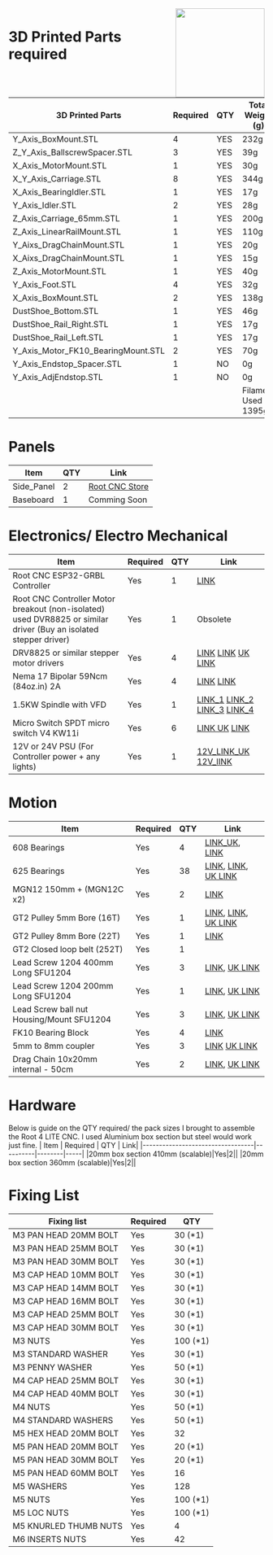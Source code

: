 <img align="right" width=175 src="https://github.com/RootCNC/Root-4-CNC/blob/master/Media/R_Logo.png" />

# 3D Printed Parts required

|	3D Printed Parts  	|	Required	|	QTY	|	Total Weight (g)	|
|	-------	|	------	|	-------	|	-------	|
|	Y_Axis_BoxMount.STL	|	4	|	YES	|	232g	|
|	Z_Y_Axis_BallscrewSpacer.STL	|	3	|	YES	|	39g	|
|	X_Axis_MotorMount.STL	|	1	|	YES	|	30g	|
|	X_Y_Axis_Carriage.STL	|	8	|	YES	|	344g	|
|	X_Axis_BearingIdler.STL	|	1	|	YES	|	17g	|
|	Y_Axis_Idler.STL	|	2	|	YES	|	28g	|
|	Z_Axis_Carriage_65mm.STL	|	1	|	YES	|	200g	|
|	Z_Axis_LinearRailMount.STL	|	1	|	YES	|	110g	|
|	Y_Aixs_DragChainMount.STL	|	1	|	YES	|	20g	|
|	X_Aixs_DragChainMount.STL	|	1	|	YES	|	15g	|
|	Z_Axis_MotorMount.STL	|	1	|	YES	|	40g	|
|	Y_Axis_Foot.STL	|	4	|	YES	|	32g	|
|	X_Axis_BoxMount.STL	|	2	|	YES	|	138g	|
|	DustShoe_Bottom.STL	|	1	|	YES	|	46g	|
|	DustShoe_Rail_Right.STL	|	1	|	YES	|	17g	|
|	DustShoe_Rail_Left.STL	|	1	|	YES	|	17g	|
|	Y_Axis_Motor_FK10_BearingMount.STL	|	2	|	YES	|	70g	|
|	Y_Axis_Endstop_Spacer.STL	|	1	|	NO	|	0g	|
|	Y_Axis_AdjEndstop.STL	|	1	|	NO	|	0g	|
|		|		|		|	Filament Used = 1395g	|



# Panels
| Item               | QTY    | Link|
|----------------------------------|--------|-----|
|Side_Panel|2|[Root CNC Store](https://rootcnc.com/product/root-4-lite-side-panels/)|
|Baseboard |1|Comming Soon|


# Electronics/ Electro Mechanical
| Item               | Required | QTY    | Link|
|----------------------------------|----------|--------|-----|
|Root CNC ESP32-GRBL Controller |Yes|1|[LINK](https://rootcnc.com/product/root-controller-rev-2-1/)|
|Root CNC Controller Motor breakout (non-isolated) used DVR8825 or similar driver (Buy an isolated stepper driver) |Yes|1|Obsolete|
|DRV8825 or similar stepper motor drivers|Yes|4|[LINK](https://s.click.aliexpress.com/e/_A3iYCN) [LINK](https://s.click.aliexpress.com/e/_97wkVB) [UK LINK](https://amzn.to/3yf2EHw)
| Nema 17 Bipolar 59Ncm (84oz.in) 2A              | Yes       | 4      | [LINK](https://www.omc-stepperonline.com/nema-17-bipolar-59ncm-84oz-in-2a-42x48mm-4-wires-w-1m-cable-connector-17hs19-2004s1?tracking=5efc6f6300e83) [LINK](https://www.omc-stepperonline.com/5pcs-of-nema-17-bipolaire-59ncm-84oz-in-2a-42x48mm-4-fils-w-1m-cable-connector-5-17hs19-2004s1?tracking=5efc6f6300e83)
|1.5KW Spindle with VFD|Yes|1|[LINK_1](https://s.click.aliexpress.com/e/_dX0JKm3) [LINK_2](https://s.click.aliexpress.com/e/_dT4xs63) [LINK_3](https://s.click.aliexpress.com/e/_dSjt6gr) [LINK_4](https://s.click.aliexpress.com/e/_dSUhh43)
|Micro Switch SPDT micro switch V4 KW11i|Yes|6|[LINK UK](https://amzn.to/31Kf1wC) [LINK](https://s.click.aliexpress.com/e/_ATnQCz)| 
|12V or 24V PSU (For Controller power + any lights) |Yes|1|[12V_LINK_UK](https://amzn.to/2HxYvIS) [12V_lINK](https://s.click.aliexpress.com/e/_AACYyd)| 


# Motion
| Item               | Required | QTY    | Link|
|----------------------------------|----------|--------|-----|
|608 Bearings               | Yes       | 4      |[LINK_UK](https://amzn.to/3dWB9c6), [LINK](https://s.click.aliexpress.com/e/_ATuujF)|
|625 Bearings               | Yes       | 38      |[LINK](https://s.click.aliexpress.com/e/_9iRVbr),  [LINK](https://s.click.aliexpress.com/e/_Ac5QYN),  [UK LINK](https://amzn.to/33OCsFN)|
|MGN12 150mm + (MGN12C x2)              | Yes       | 2      |[LINK](https://s.click.aliexpress.com/e/_A4Rr41)|
|GT2 Pulley 5mm Bore (16T)              | Yes       | 1       |[LINK](https://s.click.aliexpress.com/e/_9wTL2N),  [LINK](https://s.click.aliexpress.com/e/_9hLamt), [UK LINK](https://amzn.to/3waEtbq)|
|GT2 Pulley 8mm Bore (22T)              | Yes       | 1      |[LINK](https://s.click.aliexpress.com/e/_9wTL2N) |
|GT2 Closed loop belt (252T)              | Yes       |  1     ||
|Lead Screw 1204 400mm Long SFU1204               | Yes       | 3      |[LINK](https://s.click.aliexpress.com/e/_9jDD3X),  [UK LINK](https://amzn.to/3eQJNLg)|
|Lead Screw 1204 200mm Long SFU1204               | Yes       | 1      |[LINK](https://s.click.aliexpress.com/e/_Akbvnn), [UK LINK](https://amzn.to/3olI2sE)|
|Lead Screw ball nut Housing/Mount  SFU1204              | Yes       |  3     |[LINK](https://s.click.aliexpress.com/e/_Ak3HhT), [UK LINK](https://amzn.to/3whPGqP)|
|FK10 Bearing Block               | Yes       |  4     |[LINK](https://s.click.aliexpress.com/e/_9RmTwd)|
|5mm to 8mm coupler               | Yes       | 3      |[LINK](https://s.click.aliexpress.com/e/_9AhiTb)  [UK LINK](https://amzn.to/3bwfNC8)|
|Drag Chain 10x20mm internal - 50cm              | Yes       |  2     |[LINK](https://s.click.aliexpress.com/e/_9wV1qz),  [UK LINK](https://amzn.to/3eURTm5)|


# Hardware
Below is guide on the QTY required/ the pack sizes I brought to assemble the Root 4 LITE CNC. I used Aluminium box section but steel would work just fine.
| Item               | Required | QTY    | Link|
|----------------------------------|----------|--------|-----|
|20mm box section 410mm (scalable)|Yes|2||
|20mm box section 360mm (scalable)|Yes|2||

# Fixing List

|	Fixing list	|	Required	|	QTY	|
|	-----	|	-----	|	-----|
|	M3 PAN HEAD 20MM BOLT	|	Yes	|	30 (*1)	|
|	M3 PAN HEAD 25MM BOLT	|	Yes	|	30 (*1)	|
|	M3 PAN HEAD 30MM BOLT	|	Yes	|	30 (*1)	|
|	M3 CAP HEAD  10MM BOLT	|	Yes	|	30 (*1)	|
|	M3 CAP HEAD  14MM BOLT	|	Yes	|	30 (*1)	|
|	M3 CAP HEAD  16MM BOLT	|	Yes	|	30 (*1)	|
|	M3 CAP HEAD  25MM BOLT	|	Yes	|	30 (*1)	|
|	M3 CAP HEAD  30MM BOLT	|	Yes	|	30 (*1)	|
|	M3 NUTS	|	Yes	|	100 (*1)	|
|	M3 STANDARD WASHER	|	Yes	|	30 (*1)	|
|	M3 PENNY WASHER	|	Yes	|	50 (*1)	|
|	M4 CAP HEAD 25MM BOLT	|	Yes	|	30 (*1)	|
|	M4 CAP HEAD 40MM BOLT	|	Yes	|	30 (*1)	|
|	M4 NUTS	|	Yes	|	50 (*1)	|
|	M4 STANDARD WASHERS	|	Yes	|	50 (*1)	|
|	M5 HEX HEAD 20MM BOLT	|	Yes	|	32	|
|	M5 PAN HEAD 20MM BOLT	|	Yes	|	20 (*1)	|
|	M5 PAN HEAD 30MM BOLT	|	Yes	|	20 (*1)	|
|	M5 PAN HEAD 60MM BOLT	|	Yes	|	16	|
|	M5 WASHERS	|	Yes	|	128	|
|	M5 NUTS	|	Yes	|	100 (*1)	|
|	M5 LOC NUTS	|	Yes	|	100  (*1)	|
|	M5 KNURLED THUMB NUTS 	|	Yes	|	4	|
|	M6 INSERTS NUTS	|	Yes	|	42	|






